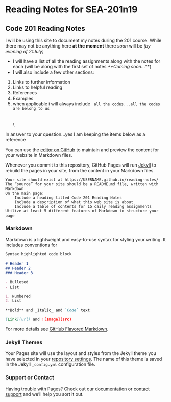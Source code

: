 # Reading Notes for SEA-201n19
## Code 201 Reading Notes 

I will be using this site to document my notes during the 201 course. While there may not be anything here **at the moment** there _soon_ will be _(by evening of 21July)_

- I will have a list of all the reading assignments along with the notes for each (will be along with the first set of notes _**Coming soon..._**)
- I will also include a few other sections:
1. Links to further information
2. Links to helpful reading
3. References
4. Examples 
5. when applicable i will always include ` all the codes...all the codes are belong to us`\
\
\
\


In answer to your question...yes I am keeping the items below as a reference 





You can use the [editor on GitHub](https://github.com/arihant1/srirambaloo.github.io/edit/master/index.md) to maintain and preview the content for your website in Markdown files.

Whenever you commit to this repository, GitHub Pages will run [Jekyll](https://jekyllrb.com/) to rebuild the pages in your site, from the content in your Markdown files.

    Your site should exist at https://USERNAME.github.io/reading-notes/
    The “source” for your site should be a README.md file, written with Markdown
    On the main page:
        Include a heading titled Code 201 Reading Notes
        Include a description of what this web site is about
        Include a table of contents for 15 daily reading assignments
    Utilize at least 5 different features of Markdown to structure your page


### Markdown

Markdown is a lightweight and easy-to-use syntax for styling your writing. It includes conventions for

```markdown
Syntax highlighted code block

# Header 1
## Header 2
### Header 3

- Bulleted
- List

1. Numbered
2. List

**Bold** and _Italic_ and `Code` text

[Link](url) and ![Image](src)
```

For more details see [GitHub Flavored Markdown](https://guides.github.com/features/mastering-markdown/).

### Jekyll Themes

Your Pages site will use the layout and styles from the Jekyll theme you have selected in your [repository settings](https://github.com/arihant1/srirambaloo.github.io/settings). The name of this theme is saved in the Jekyll `_config.yml` configuration file.

### Support or Contact

Having trouble with Pages? Check out our [documentation](https://help.github.com/categories/github-pages-basics/) or [contact support](https://github.com/contact) and we’ll help you sort it out.
